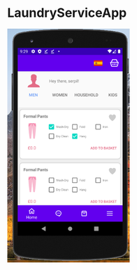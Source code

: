 # LaundryServiceApp

<img src="https://github.com/serpilsafa/LaundryServiceApp/blob/master/screenshot.png" width="280">

